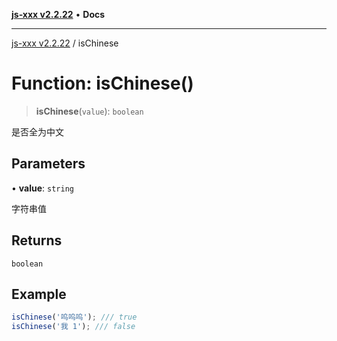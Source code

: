 [**js-xxx v2.2.22**](../README.md) • **Docs**

***

[js-xxx v2.2.22](../README.md) / isChinese

# Function: isChinese()

> **isChinese**(`value`): `boolean`

是否全为中文

## Parameters

• **value**: `string`

字符串值

## Returns

`boolean`

## Example

```ts
isChinese('呜呜呜'); /// true
isChinese('我 1'); /// false
```
